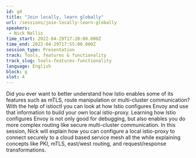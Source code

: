 ```yaml
---
id: g4
title: "Join locally, learn globally"
url: /sessions/join-locally-learn-globally
speakers:
 - Nick Nellis
time_start: 2022-04-29T17:20:00.000Z
time_end: 2022-04-29T17:55:00.000Z
session_type: Presentation
track: Tools, features & functionality
track_slug: tools-features-functionality
language: English
block: g
slot: 4
---
```


Did you ever want to better understand how Istio enables some of its features such as mTLS, route manipulation or multi-cluster communication? With the help of istioctl you can look at how Istio configures Envoy and use that information to build your own local istio-proxy. Learning how Istio configures Envoy is not only good for debugging, but also enables you do more complex routing like secure multi-cluster communication. In this session, Nick will explain how you can configure a local istio-proxy to connect securely to a cloud based service mesh all the while explaining concepts like PKI, mTLS, east/west routing, and request/response transformations.